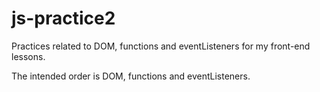 # js-practice2

Practices related to DOM, functions and eventListeners for my front-end lessons.

The intended order is DOM, functions and eventListeners.
